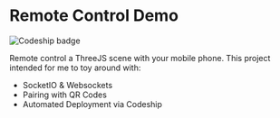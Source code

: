 # Remote Control Demo

![Codeship badge](https://codeship.com/projects/039a38c0-c83d-0133-7f5e-422803f7ed3f/status?branch=master)

Remote control a ThreeJS scene with your mobile phone.
This project intended for me to toy around with:
* SocketIO & Websockets
* Pairing with QR Codes
* Automated Deployment via Codeship
